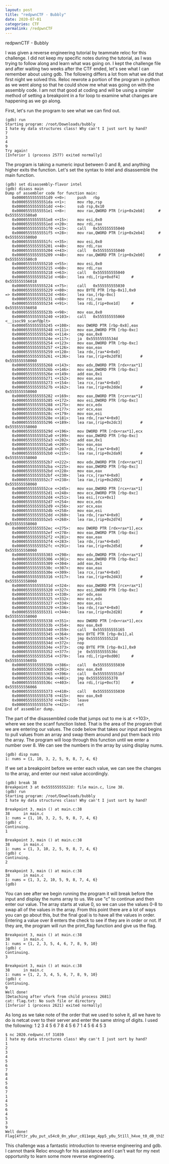 ```yaml
---
layout: post
title: "redpwnCTF - Bubbly"
date: 2020-07-01
categories: CTF
permalink: /redpwnCTF
---
```

redpwnCTF - Bubbly

I was given a reverse engineering tutorial by teammate reloc for this challenge. I did not keep my
specific notes during the tutorial, as I was trying to follow along and learn what was going on. I
kept the challenge file and after waiting two weeks after the CTF ended, let's see what I can remember
about using gdb. The following differs a lot from what we did that first night we solved this. Reloc
rewrote a portion of the program in python as we went along so that he could show me what was going on
with the assembly code. I am not that good at coding and will be using a simpler method of setting
a breakpoint in a for loop to examine what changes are happening as we go along.

First, let's run the program to see what we can find out.
```
(gdb) run
Starting program: /root/Downloads/bubbly
I hate my data structures class! Why can't I just sort by hand?
7
3
4
9
Try again!
[Inferior 1 (process 2577) exited normally]
```
The program is taking a numeric input between 0 and 8, and anything higher exits the function. Let's
set the syntax to intel and disassemble the main function.
```
(gdb) set disassembly-flavor intel
(gdb) disass main
Dump of assembler code for function main:
   0x00005555555551d9 <+0>: 	push   rbp
   0x00005555555551da <+1>: 	mov	rbp,rsp
   0x00005555555551dd <+4>: 	sub	rsp,0x10
   0x00005555555551e1 <+8>: 	mov	rax,QWORD PTR [rip+0x2eb8]    	# 0x5555555580a0 
   0x00005555555551e8 <+15>:	mov	esi,0x0
   0x00005555555551ed <+20>:	mov	rdi,rax
   0x00005555555551f0 <+23>:	call   0x555555555040 
   0x00005555555551f5 <+28>:	mov	rax,QWORD PTR [rip+0x2eb4]    	# 0x5555555580b0 
   0x00005555555551fc <+35>:	mov	esi,0x0
   0x0000555555555201 <+40>:	mov	rdi,rax
   0x0000555555555204 <+43>:	call   0x555555555040 
   0x0000555555555209 <+48>:	mov	rax,QWORD PTR [rip+0x2eb0]    	# 0x5555555580c0 
   0x0000555555555210 <+55>:	mov	esi,0x0
   0x0000555555555215 <+60>:	mov	rdi,rax
   0x0000555555555218 <+63>:	call   0x555555555040 
   0x000055555555521d <+68>:	lea	rdi,[rip+0xdf4]    	# 0x555555556018
   0x0000555555555224 <+75>:	call   0x555555555030 
   0x0000555555555229 <+80>:	mov	BYTE PTR [rbp-0x1],0x0
=> 0x000055555555522d <+84>:	lea	rax,[rbp-0xc]
   0x0000555555555231 <+88>:	mov	rsi,rax
   0x0000555555555234 <+91>:	lea	rdi,[rip+0xe1d]    	# 0x555555556058
   0x000055555555523b <+98>:	mov	eax,0x0
   0x0000555555555240 <+103>:   call   0x555555555060 <__isoc99_scanf@plt>
   0x0000555555555245 <+108>:   mov	DWORD PTR [rbp-0x8],eax
   0x0000555555555248 <+111>:   mov	eax,DWORD PTR [rbp-0xc]
   0x000055555555524b <+114>:   cmp	eax,0x8
   0x000055555555524e <+117>:   ja 	0x55555555534d 
   0x0000555555555254 <+123>:   mov	eax,DWORD PTR [rbp-0xc]
   0x0000555555555257 <+126>:   mov	eax,eax
   0x0000555555555259 <+128>:   lea	rdx,[rax*4+0x0]
   0x0000555555555261 <+136>:   lea	rax,[rip+0x2df8]    	# 0x555555558060 
   0x0000555555555268 <+143>:   mov	edx,DWORD PTR [rdx+rax*1]
   0x000055555555526b <+146>:   mov	eax,DWORD PTR [rbp-0xc]
   0x000055555555526e <+149>:   add	eax,0x1
   0x0000555555555271 <+152>:   mov	eax,eax
   0x0000555555555273 <+154>:   lea	rcx,[rax*4+0x0]
   0x000055555555527b <+162>:   lea	rax,[rip+0x2dde]    	# 0x555555558060 
   0x0000555555555282 <+169>:   mov	eax,DWORD PTR [rcx+rax*1]
   0x0000555555555285 <+172>:   mov	esi,DWORD PTR [rbp-0xc]
   0x0000555555555288 <+175>:   mov	ecx,edx
   0x000055555555528a <+177>:   xor	ecx,eax
   0x000055555555528c <+179>:   mov	eax,esi
   0x000055555555528e <+181>:   lea	rdx,[rax*4+0x0]
   0x0000555555555296 <+189>:   lea	rax,[rip+0x2dc3]    	# 0x555555558060 
   0x000055555555529d <+196>:   mov	DWORD PTR [rdx+rax*1],ecx
   0x00005555555552a0 <+199>:   mov	eax,DWORD PTR [rbp-0xc]
   0x00005555555552a3 <+202>:   add	eax,0x1
   0x00005555555552a6 <+205>:   mov	eax,eax
   0x00005555555552a8 <+207>:   lea	rdx,[rax*4+0x0]
   0x00005555555552b0 <+215>:   lea	rax,[rip+0x2da9]    	# 0x555555558060 
   0x00005555555552b7 <+222>:   mov	edx,DWORD PTR [rdx+rax*1]
   0x00005555555552ba <+225>:   mov	eax,DWORD PTR [rbp-0xc]
   0x00005555555552bd <+228>:   mov	eax,eax
   0x00005555555552bf <+230>:   lea	rcx,[rax*4+0x0]
   0x00005555555552c7 <+238>:   lea	rax,[rip+0x2d92]    	# 0x555555558060 
   0x00005555555552ce <+245>:   mov	eax,DWORD PTR [rcx+rax*1]
   0x00005555555552d1 <+248>:   mov	ecx,DWORD PTR [rbp-0xc]
   0x00005555555552d4 <+251>:   lea	esi,[rcx+0x1]
   0x00005555555552d7 <+254>:   mov	ecx,edx
   0x00005555555552d9 <+256>:   xor	ecx,eax
   0x00005555555552db <+258>:   mov	eax,esi
   0x00005555555552dd <+260>:   lea	rdx,[rax*4+0x0]
   0x00005555555552e5 <+268>:   lea	rax,[rip+0x2d74]    	# 0x555555558060 
   0x00005555555552ec <+275>:   mov	DWORD PTR [rdx+rax*1],ecx
   0x00005555555552ef <+278>:   mov	eax,DWORD PTR [rbp-0xc]
   0x00005555555552f2 <+281>:   mov	eax,eax
   0x00005555555552f4 <+283>:   lea	rdx,[rax*4+0x0]
   0x00005555555552fc <+291>:   lea	rax,[rip+0x2d5d]    	# 0x555555558060 
   0x0000555555555303 <+298>:   mov	edx,DWORD PTR [rdx+rax*1]
   0x0000555555555306 <+301>:   mov	eax,DWORD PTR [rbp-0xc]
   0x0000555555555309 <+304>:   add	eax,0x1
   0x000055555555530c <+307>:   mov	eax,eax
   0x000055555555530e <+309>:   lea	rcx,[rax*4+0x0]
   0x0000555555555316 <+317>:   lea	rax,[rip+0x2d43]    	# 0x555555558060 
   0x000055555555531d <+324>:   mov	eax,DWORD PTR [rcx+rax*1]
   0x0000555555555320 <+327>:   mov	esi,DWORD PTR [rbp-0xc]
   0x0000555555555323 <+330>:   xor	edx,eax
   0x0000555555555325 <+332>:   mov	ecx,edx
   0x0000555555555327 <+334>:   mov	eax,esi
   0x0000555555555329 <+336>:   lea	rdx,[rax*4+0x0]
   0x0000555555555331 <+344>:   lea	rax,[rip+0x2d28]    	# 0x555555558060 
   0x0000555555555338 <+351>:   mov	DWORD PTR [rdx+rax*1],ecx
   0x000055555555533b <+354>:   mov	eax,0x0
   0x0000555555555340 <+359>:   call   0x555555555165 
   0x0000555555555345 <+364>:   mov	BYTE PTR [rbp-0x1],al
   0x0000555555555348 <+367>:   jmp	0x55555555522d 
   0x000055555555534d <+372>:   nop
   0x000055555555534e <+373>:   cmp	BYTE PTR [rbp-0x1],0x0
   0x0000555555555352 <+377>:   je 	0x55555555536c 
   0x0000555555555354 <+379>:   lea	rdi,[rip+0xd00]    	# 0x55555555605b
   0x000055555555535b <+386>:   call   0x555555555030 
   0x0000555555555360 <+391>:   mov	eax,0x0
   0x0000555555555365 <+396>:   call   0x5555555551bf 
   0x000055555555536a <+401>:   jmp	0x555555555378 
   0x000055555555536c <+403>:   lea	rdi,[rip+0xcf3]    	# 0x555555556066
   0x0000555555555373 <+410>:   call   0x555555555030 
   0x0000555555555378 <+415>:   mov	eax,0x0
   0x000055555555537d <+420>:   leave  
   0x000055555555537e <+421>:   ret    
End of assembler dump.
```
The part of the disassembled code that jumps out to me is at <+103>, where we see the scanf function
listed. That is the area of the program that we are entering our values. The code below that takes our
input and begins to pull values from an array and swap them around and put them back into the array. The
program will loop through this function until we enter a number over 8. We can see the
numbers in the array by using display nums.
```
(gdb) disp nums
1: nums = {1, 10, 3, 2, 5, 9, 8, 7, 4, 6}
```
If we set a breakpoint before we enter each value, we can see the changes to the array, and enter
our next value accordingly.
```
(gdb) break 38
Breakpoint 3 at 0x55555555522d: file main.c, line 38.
(gdb) run
Starting program: /root/Downloads/bubbly
I hate my data structures class! Why can't I just sort by hand?

Breakpoint 3, main () at main.c:38
38  	in main.c
1: nums = {1, 10, 3, 2, 5, 9, 8, 7, 4, 6}
(gdb) c
Continuing.
1

Breakpoint 3, main () at main.c:38
38  	in main.c
1: nums = {1, 3, 10, 2, 5, 9, 8, 7, 4, 6}
(gdb) c
Continuing.
2

Breakpoint 3, main () at main.c:38
38  	in main.c
1: nums = {1, 3, 2, 10, 5, 9, 8, 7, 4, 6}
(gdb)
```
You can see after we begin running the program it will break before the input and display the nums
array to us. We use "c" to continue and then enter our value. The array starts at value 0, so we can use
the values 0-8 to swap all of the values in the array. From this point there are a lot of ways you can
go about this, but the final goal is to have all the values in order. Entering a value over 8 enters
the check to see if they are in order or not. If they are, the program will run the print_flag function
and give us the flag.
```
Breakpoint 3, main () at main.c:38
38  	in main.c
1: nums = {1, 2, 3, 5, 4, 6, 7, 8, 9, 10}
(gdb) c
Continuing.
3

Breakpoint 3, main () at main.c:38
38  	in main.c
1: nums = {1, 2, 3, 4, 5, 6, 7, 8, 9, 10}
(gdb) c
Continuing.
9
Well done!
[Detaching after vfork from child process 2681]
cat: flag.txt: No such file or directory
[Inferior 1 (process 2621) exited normally]
```
As long as we take note of the order that we used to solve it, all we have to do is netcat over
to their server and enter the same string of digits. I used the following: 1 2 3 4 5 6 7 8 4 5 6 7 1 4 5 6 4 5 3
```
$ nc 2020.redpwnc.tf 31039
I hate my data structures class! Why can't I just sort by hand?
1
2
3
4
5
6
7
8
4
5
6
7
1
4
5
6
4
5
3
9
Well done!
Flag{4ft3r_y0u_put_u54c0_0n_y0ur_c011ege_4pp5_y0u_5t1ll_h4ve_t0_d0_th15_57uff}
```
This challenge was a fantastic introduction to reverse engineering and gdb. I cannot thank Reloc enough
for his assistance and I can't wait for my next opportunity to learn some more reverse engineering.
